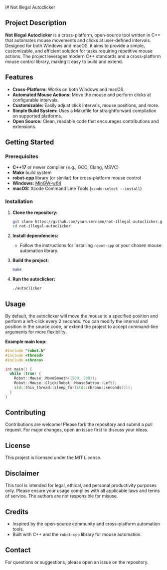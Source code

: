 i# Not Illegal Autoclicker

## Project Description

**Not Illegal Autoclicker** is a cross-platform, open-source tool written in C++ that automates mouse movements and clicks at user-defined intervals. Designed for both Windows and macOS, it aims to provide a simple, customizable, and efficient solution for tasks requiring repetitive mouse actions. The project leverages modern C++ standards and a cross-platform mouse control library, making it easy to build and extend.

## Features

- **Cross-Platform:** Works on both Windows and macOS.
- **Automated Mouse Actions:** Move the mouse and perform clicks at configurable intervals.
- **Customizable:** Easily adjust click intervals, mouse positions, and more.
- **Simple Build System:** Uses a Makefile for straightforward compilation on supported platforms.
- **Open Source:** Clean, readable code that encourages contributions and extensions.

## Getting Started

### Prerequisites

- **C++17** or newer compiler (e.g., GCC, Clang, MSVC)
- **Make** build system
- **robot-cpp** library (or similar) for cross-platform mouse control
- **Windows:** [MinGW-w64](https://mingw-w64.org/)
- **macOS:** Xcode Command Line Tools (`xcode-select --install`)

### Installation

1. **Clone the repository:**
   ```sh
   git clone https://github.com/yourusername/not-illegal-autoclicker.git
   cd not-illegal-autoclicker
   ```

2. **Install dependencies:**
   - Follow the instructions for installing `robot-cpp` or your chosen mouse automation library.

3. **Build the project:**
   ```sh
   make
   ```

4. **Run the autoclicker:**
   ```sh
   ./autoclicker
   ```

## Usage

By default, the autoclicker will move the mouse to a specified position and perform a left-click every 2 seconds. You can modify the interval and position in the source code, or extend the project to accept command-line arguments for more flexibility.

**Example main loop:**
```cpp
#include "robot.h"
#include <thread>
#include <chrono>

int main() {
  while (true) {
    Robot::Mouse::MoveSmooth({500, 500});
    Robot::Mouse::Click(Robot::MouseButton::Left);
    std::this_thread::sleep_for(std::chrono::seconds(2));
  }
}
```

## Contributing

Contributions are welcome! Please fork the repository and submit a pull request. For major changes, open an issue first to discuss your ideas.

## License

This project is licensed under the MIT License.

## Disclaimer

This tool is intended for legal, ethical, and personal productivity purposes only. Please ensure your usage complies with all applicable laws and terms of service. The authors are not responsible for misuse.

## Credits

- Inspired by the open-source community and cross-platform automation tools.
- Built with C++ and the `robot-cpp` library for mouse automation.

## Contact

For questions or suggestions, please open an issue on the repository.
